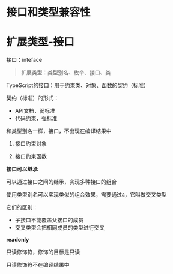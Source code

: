 # 接口和类型兼容性

# 扩展类型-接口

接口：inteface

> 扩展类型：类型别名、枚举、接口、类

TypeScript的接口：用于约束类、对象、函数的契约（标准）

契约（标准）的形式：
- API文档，弱标准
- 代码约束，强标准

和类型别名一样，接口，不出现在编译结果中

1. 接口约束对象

2. 接口约束函数

**接口可以继承**

可以通过接口之间的继承，实现多种接口的组合

使用类型别名可以实现类似的组合效果，需要通过```&```，它叫做交叉类型

它们的区别：
- 子接口不能覆盖父接口的成员
- 交叉类型会把相同成员的类型进行交叉

**readonly**

只读修饰符，修饰的目标是只读

只读修饰符不在编译结果中